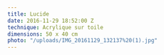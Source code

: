 ```yaml
---
title: Lucide
date: 2016-11-29 18:52:00 Z
technique: Acrylique sur toile
dimensions: 50 x 40 cm
photo: "/uploads/IMG_20161129_132137%20(1).jpg"
---
```


